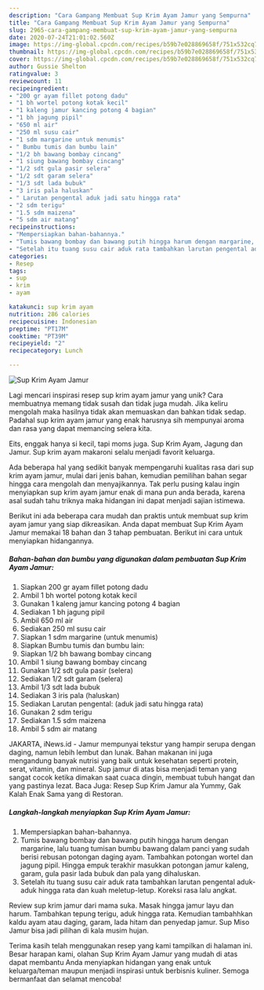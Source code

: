 ```yaml
---
description: "Cara Gampang Membuat Sup Krim Ayam Jamur yang Sempurna"
title: "Cara Gampang Membuat Sup Krim Ayam Jamur yang Sempurna"
slug: 2965-cara-gampang-membuat-sup-krim-ayam-jamur-yang-sempurna
date: 2020-07-24T21:01:02.560Z
image: https://img-global.cpcdn.com/recipes/b59b7e028869658f/751x532cq70/sup-krim-ayam-jamur-foto-resep-utama.jpg
thumbnail: https://img-global.cpcdn.com/recipes/b59b7e028869658f/751x532cq70/sup-krim-ayam-jamur-foto-resep-utama.jpg
cover: https://img-global.cpcdn.com/recipes/b59b7e028869658f/751x532cq70/sup-krim-ayam-jamur-foto-resep-utama.jpg
author: Gussie Shelton
ratingvalue: 3
reviewcount: 11
recipeingredient:
- "200 gr ayam fillet potong dadu"
- "1 bh wortel potong kotak kecil"
- "1 kaleng jamur kancing potong 4 bagian"
- "1 bh jagung pipil"
- "650 ml air"
- "250 ml susu cair"
- "1 sdm margarine untuk menumis"
- " Bumbu tumis dan bumbu lain"
- "1/2 bh bawang bombay cincang"
- "1 siung bawang bombay cincang"
- "1/2 sdt gula pasir selera"
- "1/2 sdt garam selera"
- "1/3 sdt lada bubuk"
- "3 iris pala haluskan"
- " Larutan pengental aduk jadi satu hingga rata"
- "2 sdm terigu"
- "1.5 sdm maizena"
- "5 sdm air matang"
recipeinstructions:
- "Mempersiapkan bahan-bahannya."
- "Tumis bawang bombay dan bawang putih hingga harum dengan margarine, lalu tuang tumisan bumbu bawang dalam panci yang sudah berisi rebusan potongan daging ayam. Tambahkan potongan wortel dan jagung pipil. Hingga empuk terakhir masukkan potongan jamur kaleng, garam, gula pasir lada bubuk dan pala yang dihaluskan."
- "Setelah itu tuang susu cair aduk rata tambahkan larutan pengental aduk-aduk hingga rata dan kuah meletup-letup. Koreksi rasa lalu angkat."
categories:
- Resep
tags:
- sup
- krim
- ayam

katakunci: sup krim ayam 
nutrition: 286 calories
recipecuisine: Indonesian
preptime: "PT17M"
cooktime: "PT39M"
recipeyield: "2"
recipecategory: Lunch

---
```



![Sup Krim Ayam Jamur](https://img-global.cpcdn.com/recipes/b59b7e028869658f/751x532cq70/sup-krim-ayam-jamur-foto-resep-utama.jpg)

Lagi mencari inspirasi resep sup krim ayam jamur yang unik? Cara membuatnya memang tidak susah dan tidak juga mudah. Jika keliru mengolah maka hasilnya tidak akan memuaskan dan bahkan tidak sedap. Padahal sup krim ayam jamur yang enak harusnya sih mempunyai aroma dan rasa yang dapat memancing selera kita.

Eits, enggak hanya si kecil, tapi moms juga. Sup Krim Ayam, Jagung dan Jamur. Sup krim ayam makaroni selalu menjadi favorit keluarga.

Ada beberapa hal yang sedikit banyak mempengaruhi kualitas rasa dari sup krim ayam jamur, mulai dari jenis bahan, kemudian pemilihan bahan segar hingga cara mengolah dan menyajikannya. Tak perlu pusing kalau ingin menyiapkan sup krim ayam jamur enak di mana pun anda berada, karena asal sudah tahu triknya maka hidangan ini dapat menjadi sajian istimewa.


Berikut ini ada beberapa cara mudah dan praktis untuk membuat sup krim ayam jamur yang siap dikreasikan. Anda dapat membuat Sup Krim Ayam Jamur memakai 18 bahan dan 3 tahap pembuatan. Berikut ini cara untuk menyiapkan hidangannya.

<!--inarticleads1-->

##### Bahan-bahan dan bumbu yang digunakan dalam pembuatan Sup Krim Ayam Jamur:

1. Siapkan 200 gr ayam fillet potong dadu
1. Ambil 1 bh wortel potong kotak kecil
1. Gunakan 1 kaleng jamur kancing potong 4 bagian
1. Sediakan 1 bh jagung pipil
1. Ambil 650 ml air
1. Sediakan 250 ml susu cair
1. Siapkan 1 sdm margarine (untuk menumis)
1. Siapkan  Bumbu tumis dan bumbu lain:
1. Siapkan 1/2 bh bawang bombay cincang
1. Ambil 1 siung bawang bombay cincang
1. Gunakan 1/2 sdt gula pasir (selera)
1. Sediakan 1/2 sdt garam (selera)
1. Ambil 1/3 sdt lada bubuk
1. Sediakan 3 iris pala (haluskan)
1. Sediakan  Larutan pengental: (aduk jadi satu hingga rata)
1. Gunakan 2 sdm terigu
1. Sediakan 1.5 sdm maizena
1. Ambil 5 sdm air matang


JAKARTA, iNews.id - Jamur mempunyai tekstur yang hampir serupa dengan daging, namun lebih lembut dan lunak. Bahan makanan ini juga mengandung banyak nutrisi yang baik untuk kesehatan seperti protein, serat, vitamin, dan mineral. Sup jamur di atas bisa menjadi teman yang sangat cocok ketika dimakan saat cuaca dingin, membuat tubuh hangat dan yang pastinya lezat. Baca Juga: Resep Sup Krim Jamur ala Yummy, Gak Kalah Enak Sama yang di Restoran. 

<!--inarticleads2-->

##### Langkah-langkah menyiapkan Sup Krim Ayam Jamur:

1. Mempersiapkan bahan-bahannya.
1. Tumis bawang bombay dan bawang putih hingga harum dengan margarine, lalu tuang tumisan bumbu bawang dalam panci yang sudah berisi rebusan potongan daging ayam. Tambahkan potongan wortel dan jagung pipil. Hingga empuk terakhir masukkan potongan jamur kaleng, garam, gula pasir lada bubuk dan pala yang dihaluskan.
1. Setelah itu tuang susu cair aduk rata tambahkan larutan pengental aduk-aduk hingga rata dan kuah meletup-letup. Koreksi rasa lalu angkat.


Review sup krim jamur dari mama suka. Masak hingga jamur layu dan harum. Tambahkan tepung terigu, aduk hingga rata. Kemudian tambahhkan kaldu ayam atau daging, garam, lada hitam dan penyedap jamur. Sup Miso Jamur bisa jadi pilihan di kala musim hujan. 

Terima kasih telah menggunakan resep yang kami tampilkan di halaman ini. Besar harapan kami, olahan Sup Krim Ayam Jamur yang mudah di atas dapat membantu Anda menyiapkan hidangan yang enak untuk keluarga/teman maupun menjadi inspirasi untuk berbisnis kuliner. Semoga bermanfaat dan selamat mencoba!
